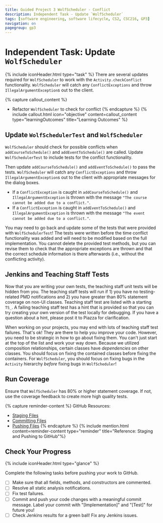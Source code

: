 ```yaml
---
title: Guided Project 3 WolfScheduler - Conflict
description: Independent Task - Update `WolfScheduler`
tags: [software engineering, software lifecycle, CS2, CSC216, GP3]
navigation: on
pagegroup: gp3
---
```

# Independent Task: Update `WolfScheduler`
{% include iconHeader.html type="task" %}
There are several updates required for `WolfScheduler` to work with the `Activity.checkConflict` functionality.  `WolfScheduler` will catch any `ConflictExceptions` and throw `IllegalArgumentException`s out to the client. 

{% capture callout_content %}
  * Refactor `WolfScheduler` to check for conflict
{% endcapture %}
{% include callout.html icon="objective" content=callout_content type="learningOutcomes" title="Learning Outcomes" %}

## Update `WolfSchedulerTest` and `WolfScheduler`
`WolfScheduler` should check for possible conflicts when `addCourseToSchedule()` and `addEventToSchedule()` are called.  Update `WolfSchedulerTest` to include tests for the conflict functionality.  

Then update `addCourseToSchedule()` and `addEventToSchedule()` to pass the tests.  `WolfScheduler` will catch any `ConflictExceptions` and throw `IllegalArgumentException`s out to the client with appropriate messages for the dialog boxes.  

  * If a `ConflictException` is caught in `addCourseToSchedule()` and `IllegalArgumentException` is thrown with the message `"The course cannot be added due to a conflict."`.  
  * If a `ConflictException` is caught in `addEventToSchedule()` and `IllegalArgumentException` is thrown with the message `"The event cannot be added due to a conflict."`.  

You may need to go back and update some of the tests that were provided with `WolfSchedulerTest`!  The tests were written before the time conflict functionality was added and will need to be modified based on the full implementation.  You cannot delete the provided test methods, but you can revise them to check that the appropriate exceptions are thrown and that the correct schedule information is there afterwards (i.e., without the conflicting activity).

## Jenkins and Teaching Staff Tests
Now that you are writing your own tests, the teaching staff unit tests will be hidden from you.  The teaching staff tests will run if 1) you have no testing-related PMD notifications and 2) you have greater than 80% statement coverage on non-UI classes.  Teaching staff test are listed with a starting `TS_`.  A failing teaching staff test has a hint that is provided so that you can try creating your own version of the test locally for debugging.  If you have a question about a hint, please post it to Piazza for clarification.

When working on your projects, you may end with lots of teaching staff test failures.  That's ok!  They are there to help you improve your code.  However, you need to be strategic in how to go about fixing them.  You can't just start at the top of the list and work your way down.  Because we utilized composition relationships, certain classes have *dependencies* on other classes.  You should focus on fixing the contained classes before fixing the containers.  For `WolfScheduler`, you should focus on fixing bugs in the `Activity` hierarchy *before* fixing bugs in `WolfScheduler`!  


## Run Coverage
Ensure that `WolfScheduler` has 80% or higher statement coverage.  If not, use the coverage feedback to create more high quality tests.

{% capture reminder-content %} 
GitHub Resources:

  * [Staging Files](https://pages.github.ncsu.edu/engr-csc-software-development/practices-tools/git/git-staging)
  * [Committing Files](https://pages.github.ncsu.edu/engr-csc-software-development/practices-tools/git/git-commit)
  * [Pushing Files](https://pages.github.ncsu.edu/engr-csc-software-development/practices-tools/git/git-push)
{% endcapture %} {% include mention.html content=reminder-content type="reminder" title="Reference: Staging and Pushing to GitHub"%} 
## Check Your Progress
{% include iconHeader.html type="glance" %}

Complete the following tasks before pushing your work to GitHub.

  - [ ] Make sure that all fields, methods, and constructors are commented.
  - [ ] Resolve all static analysis notifications.
  - [ ] Fix test failures.
  - [ ] Commit and push your code changes with a meaningful commit message.  Label your commit with "[Implementation]" and "[Test]" for future you!
  - [ ] Check Jenkins results for a green ball!  Fix any Jenkins issues.